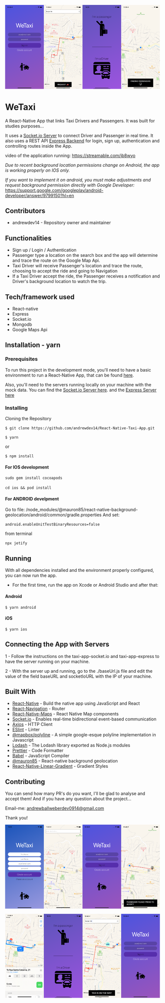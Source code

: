 ![Screenshot](./images/readme/taxiApp1.png "Screenshot")
# WeTaxi 
A React-Native App that links Taxi Drivers and Passengers. It was built for studies purposes... 


It uses a [Socket.io Server](https://github.com/andrewdev14/NodeJS-Taxi-App-Socket.io-Server.git) to connect Driver and Passenger in real time. It also uses a REST API [Express Backend](https://github.com/andrewdev14/Express-Taxi-App-Backend.git) for login, sign up, authentication and controlling routes inside the App.  

video of the application running:
https://streamable.com/jb8wyo

<em>Due to recent background location permissions change on Android, the app is working properly on IOS only.

If you want to implement it on android, you must make adjustments and request background permission directly with Google Developer:</em>
https://support.google.com/googleplay/android-developer/answer/9799150?hl=en

## Contributors
* andrewdev14 - Repository owner and maintainer

## Functionalities
* Sign up / Login / Authentication
* Passenger type a location on the search box and the app will determine and trace the route on the Google Map Api.
* Taxi Driver will receive Passenger's location and trace the route, choosing to accept the ride and going to Navigation
* If a Taxi Driver accept the ride, the Passenger receives a notification and Driver's background location to watch the trip.

## Tech/framework used
* React-native
* Express
* Socket.io
* Mongodb
* Google Maps Api

## Installation - yarn
### Prerequisites
To run this project in the development mode, you'll need to have a basic environment to run a React-Native App, that can be found [here](https://reactnative.dev/docs/environment-setup).

Also, you'll need to the servers running locally on your machine with the mock data. You can find the [Socket.io Server here](https://github.com/andrewdev14/taxi-app-socket.io). and the [Express Server here](https://github.com/andrewdev14/taxi-app-express-backend.git)

### Installing
Cloning the Repository

```
$ git clone https://github.com/andrewdev14/React-Native-Taxi-App.git
```

```
$ yarn
```
or
```
$ npm install
```

#### For IOS development

```
sudo gem install cocoapods

cd ios && pod install
```

#### For ANDROID develpment

Go to file:
/node_modules/@mauron85/react-native-background-geolocation/android/common/gradle.properties
And set:
```
android.enableUnitTestBinaryResources=false
```
from terminal
```
npx jetify
```

## Running
With all dependencies installed and the environment properly configured, you can now run the app.

* For the first time, run the app on Xcode or Android Studio and after that:

#### Android
```
$ yarn android
```
#### iOS
```
$ yarn ios
```

## Connecting the App with Servers

1 - Follow the instructions on the taxi-app-socket.io and taxi-app-express to have the server running on your machine.

2 - With the server up and running, go to the ./baseUrl.js file and edit the value of the field baseURL and socketIoURL with the IP of your machine.


## Built With

- [React-Native](https://facebook.github.io/react-native/) - Build the native app using JavaScript and React
- [React-Navigation](https://reactnavigation.org/docs/en/getting-started.html) - Router
- [React-Native-Maps](https://github.com/react-native-maps/react-native-maps) - React Native Map components
- [Socket.io](https://www.npmjs.com/package/socket.io) - Enables real-time bidirectional event-based communication
- [Axios](https://github.com/axios/axios) - HTTP Client
- [ESlint](https://eslint.org/) - Linter
- [@mapbox/polyline](https://www.npmjs.com/package/@mapbox/polyline) - A simple google-esque polyline implementation in Javascript
- [Lodash](https://www.npmjs.com/package/lodash) - The Lodash library exported as Node.js modules
- [Prettier](https://prettier.io/) - Code Formatter
- [Babel](https://babeljs.io/) - JavaScript Compiler
- [@mauron85](https://www.npmjs.com/package/@mauron85/react-native-background-geolocation) - React-native background geolocation
- [React-Native-Linear-Gradient](https://github.com/react-native-community/react-native-linear-gradient) - Gradient Styles

## Contributing

You can send how many PR's do you want, I'll be glad to analyse and accept them! And if you have any question about the project...

Email-me: andrewballweberdev0914@gmail.com


Thank you!

![Screenshot](./images/readme/taxiApp3.png "Screenshot")

![Screenshot](./images/readme/taxiApp4.png "Screenshot")


